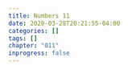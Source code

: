```yaml
---
title: Numbers 11
date: 2020-03-28T20:21:55-04:00
categories: []
tags: []
chapter: "011"
inprogress: false
---
```


